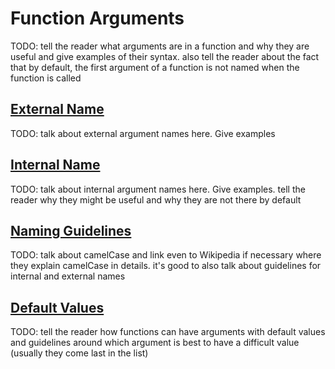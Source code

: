 # Function Arguments

TODO: tell the reader what arguments are in a function and why they are useful and give examples of their syntax. also tell the reader about the fact that by default, the first argument of a function is not named when the function is called

## [External Name](#external-name)

TODO: talk about external argument names here. Give examples

## [Internal Name](#internal-name)

TODO: talk about internal argument names here. Give examples. tell the reader why they might be useful and why they are not there by default

## [Naming Guidelines](#naming-guidelines)
 
TODO: talk about camelCase and link even to Wikipedia if necessary where they explain camelCase in details. it's good to also talk about guidelines for internal and external names

## [Default Values](#default-values)

TODO: tell the reader how functions can have arguments with default values and guidelines around which argument is best to have a difficult value (usually they come last in the list)

 
